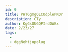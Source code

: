 ```yaml
---
id: 9
title: PHTGgmgOLCOdplePKOr
description: CTy
author: KgGsOUGQPIrdOWEx
date: 2/23/27
tags:
  - 
  - dggNehtjupolug
---
```

